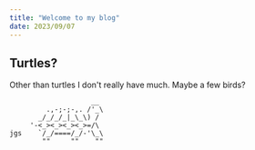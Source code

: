 ```yaml
---
title: "Welcome to my blog"
date: 2023/09/07
---
```


## Turtles?
Other than turtles I don't really have much. Maybe a few birds?

```
                    __
         .,-;-;-,. /'_\
       _/_/_/_|_\_\) /
     '-<_><_><_><_>=/\
jgs    `/_/====/_/-'\_\
        ""     ""    ""
```
